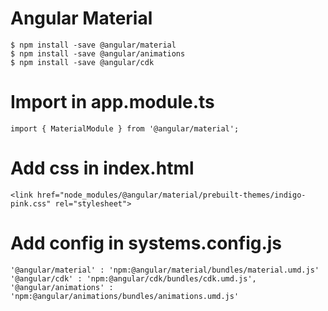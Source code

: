 # Angular Material
    $ npm install -save @angular/material
    $ npm install -save @angular/animations
    $ npm install -save @angular/cdk

# Import in app.module.ts
    import { MaterialModule } from '@angular/material';

# Add css in index.html
    <link href="node_modules/@angular/material/prebuilt-themes/indigo-pink.css" rel="stylesheet">


# Add config in systems.config.js
    '@angular/material' : 'npm:@angular/material/bundles/material.umd.js'
    '@angular/cdk' : 'npm:@angular/cdk/bundles/cdk.umd.js',
    '@angular/animations' : 'npm:@angular/animations/bundles/animations.umd.js'